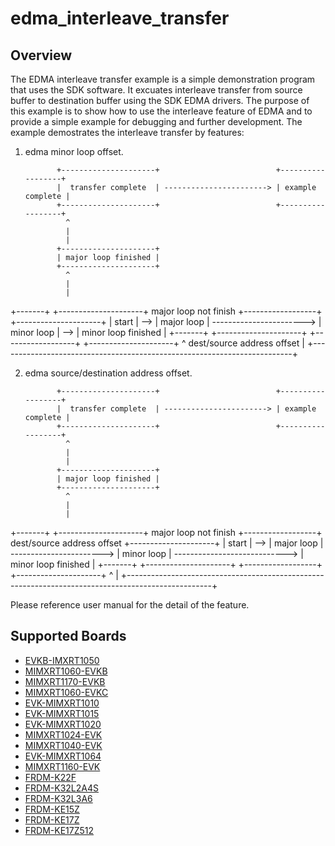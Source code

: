 # edma_interleave_transfer

## Overview
The EDMA interleave transfer example is a simple demonstration program that uses the SDK software.
It excuates interleave transfer from source buffer to destination buffer using the SDK EDMA drivers.
The purpose of this example is to show how to use the interleave feature of EDMA and to provide a simple example for
debugging and further development.
The example demostrates the interleave transfer by features:
1. edma minor loop offset.

              +---------------------+                          +------------------+
              |  transfer complete  | -----------------------> | example complete |
              +---------------------+                          +------------------+
                ^
                |
                |
              +---------------------+
              | major loop finished |
              +---------------------+
                ^
                |
                |
+-------+     +---------------------+  major loop not finish   +------------------+     +---------------------+
| start | --> |     major loop      | -----------------------> |    minor loop    | --> | minor loop finished |
+-------+     +---------------------+                          +------------------+     +---------------------+
                ^                     dest/source address offset                          |
                +-------------------------------------------------------------------------+

2. edma source/destination address offset.

              +---------------------+                          +------------------+
              |  transfer complete  | -----------------------> | example complete |
              +---------------------+                          +------------------+
                ^
                |
                |
              +---------------------+
              | major loop finished |
              +---------------------+
                ^
                |
                |
+-------+     +---------------------+  major loop not finish   +------------------+  dest/source address offset   +---------------------+
| start | --> |     major loop      | -----------------------> |    minor loop    | ----------------------------> | minor loop finished |
+-------+     +---------------------+                          +------------------+                               +---------------------+
                ^                                                                                                   |
                +---------------------------------------------------------------------------------------------------+


Please reference user manual for the detail of the feature.

## Supported Boards
- [EVKB-IMXRT1050](../../../_boards/evkbimxrt1050/driver_examples/edma/interleave_transfer/example_board_readme.md)
- [MIMXRT1060-EVKB](../../../_boards/evkbmimxrt1060/driver_examples/edma/interleave_transfer/example_board_readme.md)
- [MIMXRT1170-EVKB](../../../_boards/evkbmimxrt1170/driver_examples/edma/interleave_transfer/example_board_readme.md)
- [MIMXRT1060-EVKC](../../../_boards/evkcmimxrt1060/driver_examples/edma/interleave_transfer/example_board_readme.md)
- [EVK-MIMXRT1010](../../../_boards/evkmimxrt1010/driver_examples/edma/interleave_transfer/example_board_readme.md)
- [EVK-MIMXRT1015](../../../_boards/evkmimxrt1015/driver_examples/edma/interleave_transfer/example_board_readme.md)
- [EVK-MIMXRT1020](../../../_boards/evkmimxrt1020/driver_examples/edma/interleave_transfer/example_board_readme.md)
- [MIMXRT1024-EVK](../../../_boards/evkmimxrt1024/driver_examples/edma/interleave_transfer/example_board_readme.md)
- [MIMXRT1040-EVK](../../../_boards/evkmimxrt1040/driver_examples/edma/interleave_transfer/example_board_readme.md)
- [EVK-MIMXRT1064](../../../_boards/evkmimxrt1064/driver_examples/edma/interleave_transfer/example_board_readme.md)
- [MIMXRT1160-EVK](../../../_boards/evkmimxrt1160/driver_examples/edma/interleave_transfer/example_board_readme.md)
- [FRDM-K22F](../../../_boards/frdmk22f/driver_examples/edma/interleave_transfer/example_board_readme.md)
- [FRDM-K32L2A4S](../../../_boards/frdmk32l2a4s/driver_examples/edma/interleave_transfer/example_board_readme.md)
- [FRDM-K32L3A6](../../../_boards/frdmk32l3a6/driver_examples/edma/interleave_transfer/example_board_readme.md)
- [FRDM-KE15Z](../../../_boards/frdmke15z/driver_examples/edma/interleave_transfer/example_board_readme.md)
- [FRDM-KE17Z](../../../_boards/frdmke17z/driver_examples/edma/interleave_transfer/example_board_readme.md)
- [FRDM-KE17Z512](../../../_boards/frdmke17z512/driver_examples/edma/interleave_transfer/example_board_readme.md)
